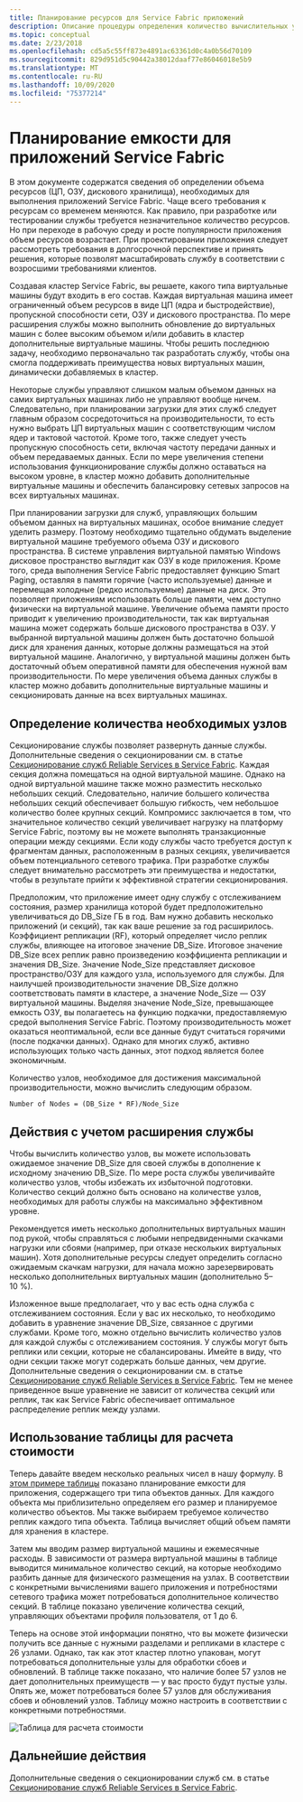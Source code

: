 ```yaml
---
title: Планирование ресурсов для Service Fabric приложений
description: Описание процедуры определения количество вычислительных узлов, необходимых для приложения Service Fabric.
ms.topic: conceptual
ms.date: 2/23/2018
ms.openlocfilehash: cd5a5c55ff873e4891ac63361d0c4a0b56d70109
ms.sourcegitcommit: 829d951d5c90442a38012daaf77e86046018e5b9
ms.translationtype: MT
ms.contentlocale: ru-RU
ms.lasthandoff: 10/09/2020
ms.locfileid: "75377214"
---
```

# <a name="capacity-planning-for-service-fabric-applications"></a>Планирование емкости для приложений Service Fabric
В этом документе содержатся сведения об определении объема ресурсов (ЦП, ОЗУ, дискового хранилища), необходимых для выполнения приложений Service Fabric. Чаще всего требования к ресурсам со временем меняются. Как правило, при разработке или тестировании службы требуется незначительное количество ресурсов. Но при переходе в рабочую среду и росте популярности приложения объем ресурсов возрастает. При проектировании приложения следует рассмотреть требования в долгосрочной перспективе и принять решения, которые позволят масштабировать службу в соответствии с возросшими требованиями клиентов.

 Создавая кластер Service Fabric, вы решаете, какого типа виртуальные машины будут входить в его состав. Каждая виртуальная машина имеет ограниченный объем ресурсов в виде ЦП (ядра и быстродействие), пропускной способности сети, ОЗУ и дискового пространства. По мере расширения службы можно выполнить обновление до виртуальных машин с более высоким объемом и/или добавить в кластер дополнительные виртуальные машины. Чтобы решить последнюю задачу, необходимо первоначально так разработать службу, чтобы она смогла поддерживать преимущества новых виртуальных машин, динамически добавляемых в кластер.

Некоторые службы управляют слишком малым объемом данных на самих виртуальных машинах либо не управляют вообще ничем. Следовательно, при планировании загрузки для этих служб следует главным образом сосредоточиться на производительности, то есть нужно выбрать ЦП виртуальных машин с соответствующим числом ядер и тактовой частотой. Кроме того, также следует учесть пропускную способность сети, включая частоту передачи данных и объем передаваемых данных. Если по мере увеличения степени использования функционирование службы должно оставаться на высоком уровне, в кластер можно добавить дополнительные виртуальные машины и обеспечить балансировку сетевых запросов на всех виртуальных машинах.

При планировании загрузки для служб, управляющих большим объемом данных на виртуальных машинах, особое внимание следует уделить размеру. Поэтому необходимо тщательно обдумать выделение виртуальной машине требуемого объема ОЗУ и дискового пространства. В системе управления виртуальной памятью Windows дисковое пространство выглядит как ОЗУ в коде приложения. Кроме того, среда выполнения Service Fabric предоставляет функцию Smart Paging, оставляя в памяти горячие (часто используемые) данные и перемещая холодные (редко используемые) данные на диск. Это позволяет приложениям использовать больше памяти, чем доступно физически на виртуальной машине. Увеличение объема памяти просто приводит к увеличению производительности, так как виртуальная машина может содержать больше дискового пространства в ОЗУ. У выбранной виртуальной машины должен быть достаточно большой диск для хранения данных, которые должны размещаться на этой виртуальной машине. Аналогично, у виртуальной машины должен быть достаточный объем оперативной памяти для обеспечения нужной вам производительности. По мере увеличения объема данных службы в кластер можно добавить дополнительные виртуальные машины и секционировать данные на всех виртуальных машинах.

## <a name="determine-how-many-nodes-you-need"></a>Определение количества необходимых узлов
Секционирование службы позволяет развернуть данные службы. Дополнительные сведения о секционировании см. в статье [Секционирование служб Reliable Services в Service Fabric](service-fabric-concepts-partitioning.md). Каждая секция должна помещаться на одной виртуальной машине. Однако на одной виртуальной машине также можно разместить несколько небольших секций. Следовательно, наличие большего количества небольших секций обеспечивает большую гибкость, чем небольшое количество более крупных секций. Компромисс заключается в том, что значительное количество секций увеличивает нагрузку на платформу Service Fabric, поэтому вы не можете выполнять транзакционные операции между секциями. Если коду службы часто требуется доступ к фрагментам данных, расположенным в разных секциях, увеличивается объем потенциального сетевого трафика. При разработке службы следует внимательно рассмотреть эти преимущества и недостатки, чтобы в результате прийти к эффективной стратегии секционирования.

Предположим, что приложение имеет одну службу с отслеживанием состояния, размер хранилища которой будет предположительно увеличиваться до DB_Size ГБ в год. Вам нужно добавить несколько приложений (и секций), так как ваше решение за год расширилось.  Коэффициент репликации (RF), который определяет число реплик службы, влияющее на итоговое значение DB_Size. Итоговое значение DB_Size всех реплик равно произведению коэффициента репликации и значения DB_Size.  Значение Node_Size представляет дисковое пространство/ОЗУ для каждого узла, используемого для службы. Для наилучшей производительности значение DB_Size должно соответствовать памяти в кластере, а значение Node_Size — ОЗУ виртуальной машины. Выделяя значение Node_Size, превышающее емкость ОЗУ, вы полагаетесь на функцию подкачки, предоставляемую средой выполнения Service Fabric. Поэтому производительность может оказаться неоптимальной, если все данные будут считаться горячими (после подкачки данных). Однако для многих служб, активно использующих только часть данных, этот подход является более экономичным.

Количество узлов, необходимое для достижения максимальной производительности, можно вычислить следующим образом.

```
Number of Nodes = (DB_Size * RF)/Node_Size

```


## <a name="account-for-growth"></a>Действия с учетом расширения службы
Чтобы вычислить количество узлов, вы можете использовать ожидаемое значение DB_Size для своей службы в дополнение к исходному значению DB_Size. По мере роста службы увеличивайте количество узлов, чтобы избежать их избыточной подготовки. Количество секций должно быть основано на количестве узлов, необходимых для работы службы на максимально эффективном уровне.

Рекомендуется иметь несколько дополнительных виртуальных машин под рукой, чтобы справляться с любыми непредвиденными скачками нагрузки или сбоями (например, при отказе нескольких виртуальных машин).  Хотя дополнительные ресурсы следует определить согласно ожидаемым скачкам нагрузки, для начала можно зарезервировать несколько дополнительных виртуальных машин (дополнительно 5–10 %).

Изложенное выше предполагает, что у вас есть одна служба с отслеживанием состояния. Если у вас их несколько, то необходимо добавить в уравнение значение DB_Size, связанное с другими службами. Кроме того, можно отдельно вычислить количество узлов для каждой службы с отслеживанием состояния.  У службы могут быть реплики или секции, которые не сбалансированы. Имейте в виду, что одни секции также могут содержать больше данных, чем другие. Дополнительные сведения о секционировании см. в статье [Секционирование служб Reliable Services в Service Fabric](service-fabric-concepts-partitioning.md). Тем не менее приведенное выше уравнение не зависит от количества секций или реплик, так как Service Fabric обеспечивает оптимальное распределение реплик между узлами.

## <a name="use-a-spreadsheet-for-cost-calculation"></a>Использование таблицы для расчета стоимости
Теперь давайте введем несколько реальных чисел в нашу формулу. В [этом примере таблицы](https://github.com/Azure/service-fabric/raw/master/docs_resources/SF_VM_Cost_calculator-NEW.xlsx) показано планирование емкости для приложения, содержащего три типа объектов данных. Для каждого объекта мы приблизительно определяем его размер и планируемое количество объектов. Мы также выбираем требуемое количество реплик каждого типа объекта. Таблица вычисляет общий объем памяти для хранения в кластере.

Затем мы вводим размер виртуальной машины и ежемесячные расходы. В зависимости от размера виртуальной машины в таблице выводится минимальное количество секций, на которые необходимо разбить данные для физического размещения на узлах. В соответствии с конкретными вычислениями вашего приложения и потребностями сетевого трафика может потребоваться дополнительное количество секций. В таблице показано увеличение количества секций, управляющих объектами профиля пользователя, от 1 до 6.

Теперь на основе этой информации понятно, что вы можете физически получить все данные с нужными разделами и репликами в кластере с 26 узлами. Однако, так как этот кластер плотно упакован, могут потребоваться дополнительные узлы для обработки сбоев и обновлений. В таблице также показано, что наличие более 57 узлов не дает дополнительных преимуществ — у вас просто будут пустые узлы. Опять же, может потребоваться более 57 узлов для обслуживания сбоев и обновлений узлов. Таблицу можно настроить в соответствии с конкретными потребностями.   

![Таблица для расчета стоимости][Image1]

## <a name="next-steps"></a>Дальнейшие действия
Дополнительные сведения о секционировании служб см. в статье [Секционирование служб Reliable Services в Service Fabric][10].

<!--Image references-->
[Image1]: ./media/SF-Cost.png

<!--Link references--In actual articles, you only need a single period before the slash-->
[10]: service-fabric-concepts-partitioning.md

